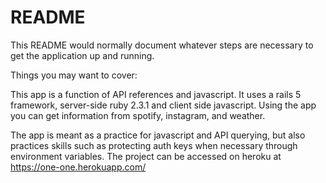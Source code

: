 # README

This README would normally document whatever steps are necessary to get the
application up and running.

Things you may want to cover:

This app is a function of API references and javascript.  It uses a rails 5 framework, server-side ruby 2.3.1 and client side javascript.  Using the app you can get information from spotify, instagram, and weather.

The app is meant as a practice for javascript and API querying, but also practices skills such as protecting auth keys when necessary through environment variables.
The project can be accessed on heroku at https://one-one.herokuapp.com/

